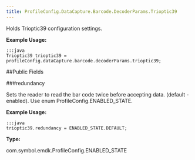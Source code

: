 ```yaml
---
title: ProfileConfig.DataCapture.Barcode.DecoderParams.Trioptic39
---
```


Holds Trioptic39 configuration settings.

 

**Example Usage:**
	
	:::java	
	Trioptic39 trioptic39 = profileConfig.dataCapture.barcode.decoderParams.trioptic39;


##Public Fields

###redundancy

Sets the reader to read the bar code twice before accepting data. (default - enabled).
 Use enum  ProfileConfig.ENABLED_STATE.

 

**Example Usage:**
	
	:::java	
	trioptic39.redundancy = ENABLED_STATE.DEFAULT;


**Type:**

com.symbol.emdk.ProfileConfig.ENABLED_STATE


